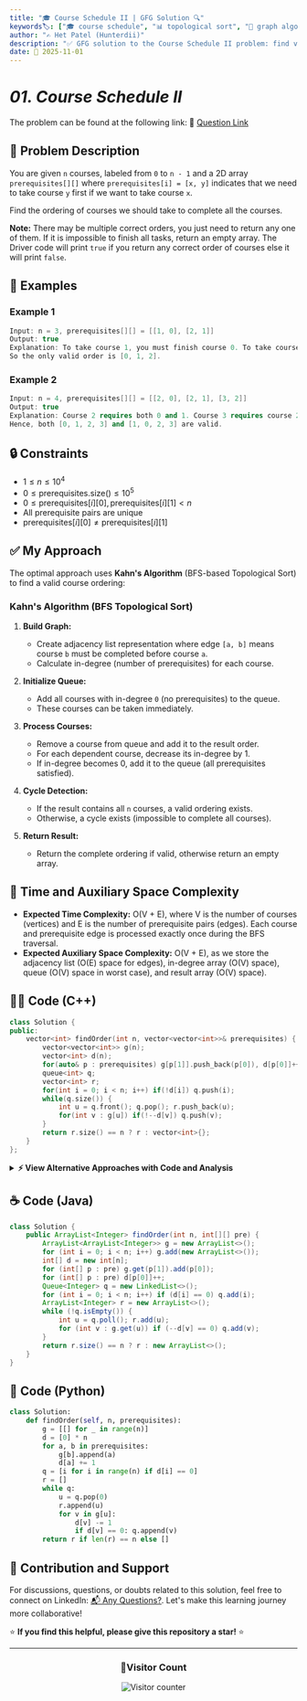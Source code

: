 ```yaml
---
title: "🎓 Course Schedule II | GFG Solution 🔍"
keywords🏷️: ["🎓 course schedule", "📊 topological sort", "🔄 graph algorithms", "📍 kahn's algorithm", "📘 GFG", "🏁 competitive programming", "📚 DSA"]
author: "✍️ Het Patel (Hunterdii)"
description: "✅ GFG solution to the Course Schedule II problem: find valid ordering of courses using topological sort with cycle detection. 🚀"
date: 📅 2025-11-01
---
```


# *01. Course Schedule II*

The problem can be found at the following link: 🔗 [Question Link](https://www.geeksforgeeks.org/problems/course-schedule/1)

## **🧩 Problem Description**

You are given `n` courses, labeled from `0` to `n - 1` and a 2D array `prerequisites[][]` where `prerequisites[i] = [x, y]` indicates that we need to take course `y` first if we want to take course `x`.

Find the ordering of courses we should take to complete all the courses.

**Note:** There may be multiple correct orders, you just need to return any one of them. If it is impossible to finish all tasks, return an empty array. The Driver code will print `true` if you return any correct order of courses else it will print `false`.

## **📘 Examples**

### Example 1

```cpp
Input: n = 3, prerequisites[][] = [[1, 0], [2, 1]]
Output: true
Explanation: To take course 1, you must finish course 0. To take course 2, you must finish course 1. 
So the only valid order is [0, 1, 2].
```

### Example 2

```cpp
Input: n = 4, prerequisites[][] = [[2, 0], [2, 1], [3, 2]]
Output: true
Explanation: Course 2 requires both 0 and 1. Course 3 requires course 2. 
Hence, both [0, 1, 2, 3] and [1, 0, 2, 3] are valid.
```

## **🔒 Constraints**

* $1 \le n \le 10^4$
* $0 \le \text{prerequisites.size()} \le 10^5$
* $0 \le \text{prerequisites}[i][0], \text{prerequisites}[i][1] < n$
* All prerequisite pairs are unique
* $\text{prerequisites}[i][0] \ne \text{prerequisites}[i][1]$

## **✅ My Approach**

The optimal approach uses **Kahn's Algorithm** (BFS-based Topological Sort) to find a valid course ordering:

### **Kahn's Algorithm (BFS Topological Sort)**

1. **Build Graph:**
   * Create adjacency list representation where edge `[a, b]` means course `b` must be completed before course `a`.
   * Calculate in-degree (number of prerequisites) for each course.

2. **Initialize Queue:**
   * Add all courses with in-degree `0` (no prerequisites) to the queue.
   * These courses can be taken immediately.

3. **Process Courses:**
   * Remove a course from queue and add it to the result order.
   * For each dependent course, decrease its in-degree by 1.
   * If in-degree becomes 0, add it to the queue (all prerequisites satisfied).

4. **Cycle Detection:**
   * If the result contains all `n` courses, a valid ordering exists.
   * Otherwise, a cycle exists (impossible to complete all courses).

5. **Return Result:**
   * Return the complete ordering if valid, otherwise return an empty array.

## 📝 **Time and Auxiliary Space Complexity**

* **Expected Time Complexity:** O(V + E), where V is the number of courses (vertices) and E is the number of prerequisite pairs (edges). Each course and prerequisite edge is processed exactly once during the BFS traversal.
* **Expected Auxiliary Space Complexity:** O(V + E), as we store the adjacency list (O(E) space for edges), in-degree array (O(V) space), queue (O(V) space in worst case), and result array (O(V) space).

## **🧑‍💻 Code (C++)**

```cpp
class Solution {
public:
    vector<int> findOrder(int n, vector<vector<int>>& prerequisites) {
        vector<vector<int>> g(n);
        vector<int> d(n);
        for(auto& p : prerequisites) g[p[1]].push_back(p[0]), d[p[0]]++;
        queue<int> q;
        vector<int> r;
        for(int i = 0; i < n; i++) if(!d[i]) q.push(i);
        while(q.size()) {
            int u = q.front(); q.pop(); r.push_back(u);
            for(int v : g[u]) if(!--d[v]) q.push(v);
        }
        return r.size() == n ? r : vector<int>{};
    }
};
```

<details>
<summary><b>⚡ View Alternative Approaches with Code and Analysis</b></summary>

## 📊 **2️⃣ DFS-Based Topological Sort**

### 💡 Algorithm Steps:

1. Build adjacency list from prerequisites for graph representation.
2. Use DFS with three states: unvisited (0), visiting (1), visited (2) to detect cycles.
3. Process nodes recursively and add to result after visiting all dependencies.
4. Reverse the result to get correct topological order.

```cpp
class Solution {
public:
    vector<int> findOrder(int n, vector<vector<int>>& prerequisites) {
        vector<vector<int>> g(n);
        for(auto& p : prerequisites) g[p[1]].push_back(p[0]);
        vector<int> s(n), r;
        function<bool(int)> dfs = [&](int u) {
            if(s[u]) return s[u] == 2;
            s[u] = 1;
            for(int v : g[u]) if(!dfs(v)) return false;
            s[u] = 2; r.push_back(u);
            return true;
        };
        for(int i = 0; i < n; i++) if(!s[i] && !dfs(i)) return {};
        reverse(r.begin(), r.end());
        return r;
    }
};
```

### 📝 **Complexity Analysis:**

* **Time:** ⏱️ O(V + E) - Visit each vertex and edge once
* **Auxiliary Space:** 💾 O(V + E) - Recursion stack and adjacency list

### ✅ **Why This Approach?**

* Natural recursive structure for graph traversal
* Efficiently detects cycles during traversal
* Common pattern for topological sorting problems

## 📊 **3️⃣ Modified Kahn's with Priority Queue**

### 💡 Algorithm Steps:

1. Build graph and calculate in-degrees for all nodes.
2. Use priority queue to process nodes in lexicographically smallest order.
3. Remove nodes with zero in-degree and update neighbors.
4. Produce lexicographically smallest valid topological order.

```cpp
class Solution {
public:
    vector<int> findOrder(int n, vector<vector<int>>& prerequisites) {
        vector<vector<int>> g(n);
        vector<int> d(n);
        for(auto& p : prerequisites) g[p[1]].push_back(p[0]), d[p[0]]++;
        priority_queue<int, vector<int>, greater<int>> pq;
        for(int i = 0; i < n; i++) if(!d[i]) pq.push(i);
        vector<int> r;
        while(!pq.empty()) {
            int u = pq.top(); pq.pop(); r.push_back(u);
            for(int v : g[u]) if(!--d[v]) pq.push(v);
        }
        return r.size() == n ? r : vector<int>{};
    }
};
```

### 📝 **Complexity Analysis:**

* **Time:** ⏱️ O(V log V + E) - Priority queue operations add log factor
* **Auxiliary Space:** 💾 O(V + E) - Graph storage and priority queue

### ✅ **Why This Approach?**

* Produces lexicographically smallest ordering when multiple valid orders exist
* Useful when specific ordering preference is needed
* Extension of standard Kahn's algorithm

## 📊 **4️⃣ Post-Order DFS (Single Pass)**

### 💡 Algorithm Steps:

1. Create adjacency list representation of the graph.
2. Track visited nodes and detect cycles with color coding.
3. Use post-order traversal to naturally generate reverse topological order.
4. Return reversed result as final topological order.

```cpp
class Solution {
public:
    vector<int> findOrder(int n, vector<vector<int>>& prerequisites) {
        vector<vector<int>> g(n);
        for(auto& p : prerequisites) g[p[1]].push_back(p[0]);
        vector<int> c(n), r;
        function<bool(int)> go = [&](int u) {
            c[u] = 1;
            for(int v : g[u]) 
                if(c[v] == 1 || (c[v] == 0 && !go(v))) return false;
            c[u] = 2; r.push_back(u);
            return true;
        };
        for(int i = 0; i < n; i++) if(!c[i] && !go(i)) return {};
        reverse(r.begin(), r.end());
        return r;
    }
};
```

### 📝 **Complexity Analysis:**

* **Time:** ⏱️ O(V + E) - Single pass through all vertices and edges
* **Auxiliary Space:** 💾 O(V + E) - Graph and recursion stack

### ✅ **Why This Approach?**

* Clean implementation with minimal state tracking
* Direct generation of topological order through post-order
* Elegant cycle detection integrated into traversal

## 🆚 **🔍 Comparison of Approaches**

| 🚀 **Approach**                    | ⏱️ **Time Complexity** | 💾 **Space Complexity** | ✅ **Pros**                        | ⚠️ **Cons**                           |
| ---------------------------------- | ---------------------- | ----------------------- | --------------------------------- | ------------------------------------- |
| 🔄 **Kahn's (BFS)**              | 🟢 O(V + E)            | 🟢 O(V + E)             | 🚀 Iterative, easy to understand  | 💾 Queue overhead                    |
| 🌲 **DFS Topological**           | 🟢 O(V + E)            | 🟡 O(V + E)             | 📖 Natural recursive pattern      | 🔄 Requires reversing result         |
| 🎯 **Priority Queue BFS**        | 🟡 O(V log V + E)      | 🟢 O(V + E)             | ⭐ Lexicographic ordering         | 🐌 Slower due to heap operations     |
| 🔍 **Post-Order DFS**            | 🟢 O(V + E)            | 🟢 O(V + E)             | ✨ Clean cycle detection          | 🔧 Stack overflow on deep graphs     |

### 🏆 **Best Choice Recommendation**

| 🎯 **Scenario**                                    | 🎖️ **Recommended Approach**          | 🔥 **Performance Rating** |
| -------------------------------------------------- | ------------------------------------- | ------------------------- |
| 🏅 **Standard topological sort**                     | 🥇 **Kahn's BFS**                    | ★★★★★                     |
| 📖 **Recursive preference**                           | 🥈 **DFS Topological**               | ★★★★★                     |
| 🔧 **Specific ordering needed**                       | 🥉 **Priority Queue BFS**            | ★★★★☆                     |
| 🎯 **Interview/Competitive**                          | 🏅 **Post-Order DFS**                | ★★★★★                     |

</details>

## **☕ Code (Java)**

```java
class Solution {
    public ArrayList<Integer> findOrder(int n, int[][] pre) {
        ArrayList<ArrayList<Integer>> g = new ArrayList<>();
        for (int i = 0; i < n; i++) g.add(new ArrayList<>());
        int[] d = new int[n];
        for (int[] p : pre) g.get(p[1]).add(p[0]); 
        for (int[] p : pre) d[p[0]]++;
        Queue<Integer> q = new LinkedList<>();
        for (int i = 0; i < n; i++) if (d[i] == 0) q.add(i);
        ArrayList<Integer> r = new ArrayList<>();
        while (!q.isEmpty()) {
            int u = q.poll(); r.add(u);
            for (int v : g.get(u)) if (--d[v] == 0) q.add(v);
        }
        return r.size() == n ? r : new ArrayList<>();
    }
}
```

## **🐍 Code (Python)**

```python
class Solution:
    def findOrder(self, n, prerequisites):
        g = [[] for _ in range(n)]
        d = [0] * n
        for a, b in prerequisites:
            g[b].append(a)
            d[a] += 1
        q = [i for i in range(n) if d[i] == 0]
        r = []
        while q:
            u = q.pop(0)
            r.append(u)
            for v in g[u]:
                d[v] -= 1
                if d[v] == 0: q.append(v)
        return r if len(r) == n else []
```

## 🧠 **Contribution and Support**

For discussions, questions, or doubts related to this solution, feel free to connect on LinkedIn: [📬 Any Questions?](https://www.linkedin.com/in/patel-hetkumar-sandipbhai-8b110525a/). Let's make this learning journey more collaborative!

⭐ **If you find this helpful, please give this repository a star!** ⭐

---

<div align="center">
  <h3><b>📍Visitor Count</b></h3>
</div>

<p align="center">
  <img src="https://visitor-badge.laobi.icu/badge?page_id=Hunterdii.GeeksforGeeks-POTD" alt="Visitor counter" />
</p>
